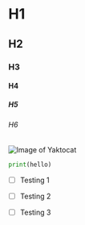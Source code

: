 # H1
## H2
### H3
#### H4
##### H5
###### H6
![Image of Yaktocat](https://octodex.github.com/images/megacat-2.png)
``` python
print(hello)
```
- [ ] Testing 1
- [ ] Testing 2
- [ ] Testing 3

